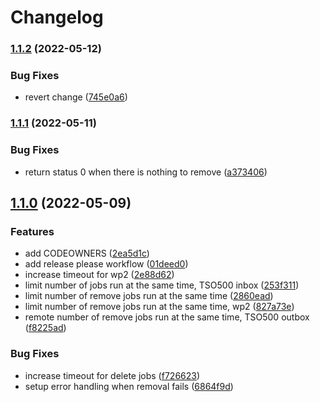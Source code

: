 # Changelog

### [1.1.2](https://www.github.com/clinical-genomics-uppsala/ductus-clean-packs/compare/v1.1.1...v1.1.2) (2022-05-12)


### Bug Fixes

* revert change ([745e0a6](https://www.github.com/clinical-genomics-uppsala/ductus-clean-packs/commit/745e0a6d33e6fcf9f28d90fbc59f444944f6270b))

### [1.1.1](https://www.github.com/clinical-genomics-uppsala/ductus-clean-packs/compare/v1.1.0...v1.1.1) (2022-05-11)


### Bug Fixes

* return status 0 when there is nothing to remove ([a373406](https://www.github.com/clinical-genomics-uppsala/ductus-clean-packs/commit/a373406f3d16cf301e6efebed1d6d657fb3c1df0))

## [1.1.0](https://www.github.com/clinical-genomics-uppsala/ductus-clean-packs/compare/v1.0.0...v1.1.0) (2022-05-09)


### Features

* add CODEOWNERS ([2ea5d1c](https://www.github.com/clinical-genomics-uppsala/ductus-clean-packs/commit/2ea5d1cec96c61f77ffb3b95ab52578052974000))
* add release please workflow ([01deed0](https://www.github.com/clinical-genomics-uppsala/ductus-clean-packs/commit/01deed00848d7723baf9d7cbcaf0dc81d85981b6))
* increase timeout for wp2 ([2e88d62](https://www.github.com/clinical-genomics-uppsala/ductus-clean-packs/commit/2e88d62b7be3b14309d9680a369453dedb399652))
* limit number of jobs run at the same time, TSO500 inbox ([253f311](https://www.github.com/clinical-genomics-uppsala/ductus-clean-packs/commit/253f311181bd3faf6cf2cfd2b5dbe3997b650cb5))
* limit number of remove jobs run at the same time ([2860ead](https://www.github.com/clinical-genomics-uppsala/ductus-clean-packs/commit/2860ead16d19a4eef4fb1b25e96c22d1a6618a13))
* limit number of remove jobs run at the same time, wp2 ([827a73e](https://www.github.com/clinical-genomics-uppsala/ductus-clean-packs/commit/827a73e9e61131a1a5cb8602a776eed9da84bd23))
* remote number of remove jobs run at the same time, TSO500 outbox ([f8225ad](https://www.github.com/clinical-genomics-uppsala/ductus-clean-packs/commit/f8225ad2326904da9d1dd8ef3d368d2d5d65a00c))


### Bug Fixes

* increase timeout for delete jobs ([f726623](https://www.github.com/clinical-genomics-uppsala/ductus-clean-packs/commit/f726623072c420e6d62c16b7d37ffe2d34c4cd56))
* setup error handling when removal fails ([6864f9d](https://www.github.com/clinical-genomics-uppsala/ductus-clean-packs/commit/6864f9d919c5243f5d5e02fcecf1ea255d76bb56))
